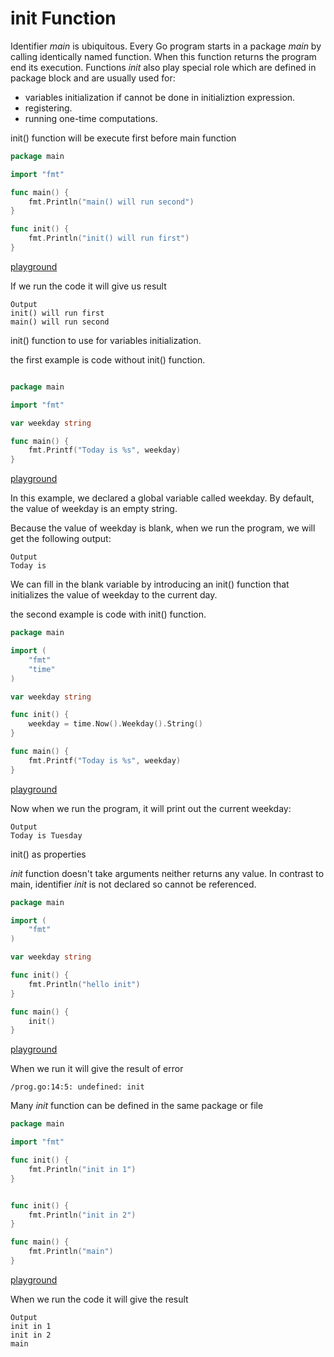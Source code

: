 
# init Function

Identifier _main_ is ubiquitous. Every Go program starts in a package _main_ by calling identically named function. When this function returns the program end its execution. Functions _init_ also play special role which are defined in package block and are usually used for:

* variables initialization if cannot be done in initializtion expression.
* registering.
* running one-time computations.

init() function will be execute first before main function
```go
package main

import "fmt"

func main() {
    fmt.Println("main() will run second")
}

func init() {
    fmt.Println("init() will run first")
}

```
[playground](https://play.golang.org/p/y6R1UEn9trt)

If we run the code it will give us result
```
Output
init() will run first
main() will run second
```

init() function to use for variables initialization.

the first example is code without init() function.
```go

package main

import "fmt"

var weekday string

func main() {
    fmt.Printf("Today is %s", weekday)
}
```
[playground](https://play.golang.org/p/JHYP4EZ0T6X)

In this example, we declared a global variable called weekday. By default, the value of weekday is an empty string.

Because the value of weekday is blank, when we run the program, we will get the following output:

```
Output
Today is
```

We can fill in the blank variable by introducing an init() function that initializes the value of weekday to the current day.

the second example is code with init() function.

```go
package main

import (
    "fmt"
    "time"
)

var weekday string

func init() {
    weekday = time.Now().Weekday().String()
}

func main() {
    fmt.Printf("Today is %s", weekday)
}
```
[playground](https://play.golang.org/p/kaoptt-omic)


Now when we run the program, it will print out the current weekday:
```
Output
Today is Tuesday
```

init() as properties 

_init_ function doesn't take arguments neither returns any value. In contrast to main, identifier _init_ is not declared so cannot be referenced.

```go
package main

import (
    "fmt"
)

var weekday string

func init() {
    fmt.Println("hello init")
}

func main() {
    init()
}
```
[playground](https://play.golang.org/p/vXIkd6pa0V4)

When we run it will give the result of error 

```
/prog.go:14:5: undefined: init
```

Many _init_ function can be defined in the same package or file 

```go
package main

import "fmt"

func init() {
    fmt.Println("init in 1")
}


func init() {
    fmt.Println("init in 2")
}

func main() {
    fmt.Println("main")
}
```
[playground](https://play.golang.org/p/2k1Zw1_OoE3)

When we run the code it will give the result

```
Output
init in 1
init in 2
main
```




